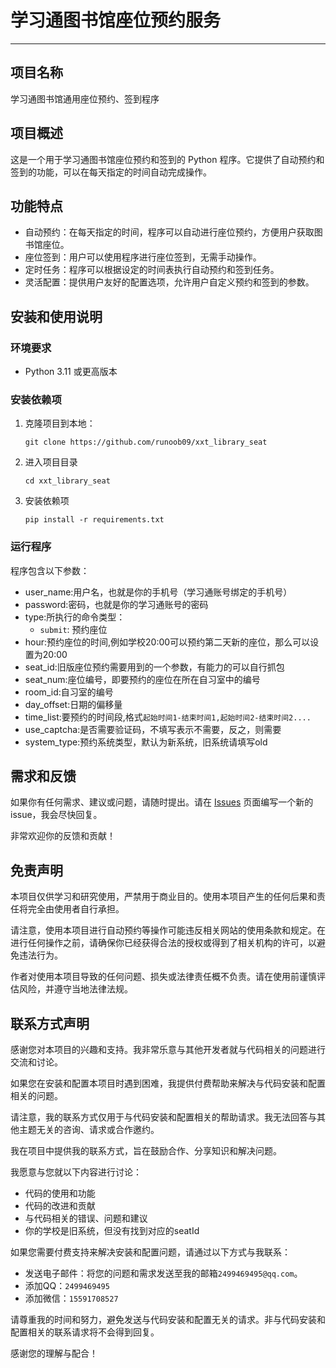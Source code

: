 # 学习通图书馆座位预约服务

---

## 项目名称

学习通图书馆通用座位预约、签到程序

## 项目概述

这是一个用于学习通图书馆座位预约和签到的 Python 程序。它提供了自动预约和签到的功能，可以在每天指定的时间自动完成操作。

## 功能特点

- 自动预约：在每天指定的时间，程序可以自动进行座位预约，方便用户获取图书馆座位。
- 座位签到：用户可以使用程序进行座位签到，无需手动操作。
- 定时任务：程序可以根据设定的时间表执行自动预约和签到任务。
- 灵活配置：提供用户友好的配置选项，允许用户自定义预约和签到的参数。

## 安装和使用说明

### 环境要求

- Python 3.11 或更高版本

### 安装依赖项

1. 克隆项目到本地：

   ```shell
   git clone https://github.com/runoob09/xxt_library_seat
   ```
2. 进入项目目录
   ```shell
   cd xxt_library_seat
   ```
3. 安装依赖项
   ```shell
   pip install -r requirements.txt
   ```

### 运行程序

程序包含以下参数：

- user_name:用户名，也就是你的手机号（学习通账号绑定的手机号）
- password:密码，也就是你的学习通账号的密码
- type:所执行的命令类型：
  - `submit`: 预约座位
- hour:预约座位的时间,例如学校20:00可以预约第二天新的座位，那么可以设置为20:00
- seat_id:旧版座位预约需要用到的一个参数，有能力的可以自行抓包
- seat_num:座位编号，即要预约的座位在所在自习室中的编号
- room_id:自习室的编号
- day_offset:日期的偏移量
- time_list:要预约的时间段,格式`起始时间1-结束时间1,起始时间2-结束时间2....`
- use_captcha:是否需要验证码，不填写表示不需要，反之，则需要
- system_type:预约系统类型，默认为新系统，旧系统请填写old
## 需求和反馈

如果你有任何需求、建议或问题，请随时提出。请在 [Issues](https://github.com/runoob09/xxt_library_seat/issues)
页面编写一个新的issue，我会尽快回复。

非常欢迎你的反馈和贡献！

## 免责声明

本项目仅供学习和研究使用，严禁用于商业目的。使用本项目产生的任何后果和责任将完全由使用者自行承担。

请注意，使用本项目进行自动预约等操作可能违反相关网站的使用条款和规定。在进行任何操作之前，请确保你已经获得合法的授权或得到了相关机构的许可，以避免违法行为。

作者对使用本项目导致的任何问题、损失或法律责任概不负责。请在使用前谨慎评估风险，并遵守当地法律法规。

## 联系方式声明

感谢您对本项目的兴趣和支持。我非常乐意与其他开发者就与代码相关的问题进行交流和讨论。

如果您在安装和配置本项目时遇到困难，我提供付费帮助来解决与代码安装和配置相关的问题。

请注意，我的联系方式仅用于与代码安装和配置相关的帮助请求。我无法回答与其他主题无关的咨询、请求或合作邀约。

我在项目中提供我的联系方式，旨在鼓励合作、分享知识和解决问题。

我愿意与您就以下内容进行讨论：

- 代码的使用和功能
- 代码的改进和贡献
- 与代码相关的错误、问题和建议
- 你的学校是旧系统，但没有找到对应的seatId

如果您需要付费支持来解决安装和配置问题，请通过以下方式与我联系：

- 发送电子邮件：将您的问题和需求发送至我的邮箱`2499469495@qq.com`。
- 添加QQ：`2499469495`
- 添加微信：`15591708527`

请尊重我的时间和努力，避免发送与代码安装和配置无关的请求。非与代码安装和配置相关的联系请求将不会得到回复。

感谢您的理解与配合！